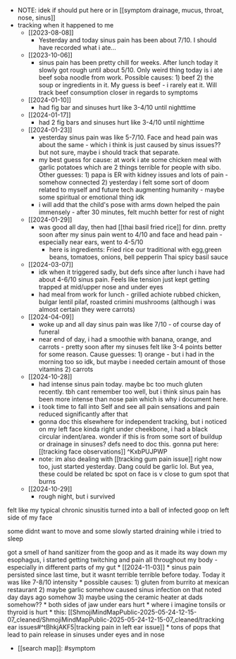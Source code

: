   * NOTE: idek if should put here or in [[symptom drainage, mucus, throat, nose, sinus]]
  * tracking when it happened to me
    * [[2023-08-08]]
      * Yesterday and today sinus pain has been about 7/10. I should have recorded what i ate...
    * [[2023-10-06]]
      * sinus pain has been pretty chill for weeks. After lunch today it slowly got rough until about 5/10. Only weird thing today is i ate beef soba noodle from work. Possible causes: 1) beef 2) the soup or ingredients in it. My guess is beef - i rarely eat it. Will track beef consumption closer in regards to symptoms
    * [[2024-01-10]]
      * had fig bar and sinuses hurt like 3-4/10 until nighttime
    * [[2024-01-17]]
      * had 2 fig bars and sinuses hurt like 3-4/10 until nighttime
    * [[2024-01-23]]
      * yesterday sinus pain was like 5-7/10. Face and head pain was about the same - which i think is just caused by sinus issues?? but not sure, maybe i should track that separate.
      * my best guess for cause: at work i ate some chicken meal with garlic potatoes which are 2 things terrible for people with sibo. Other guesses: 1) papa is ER with kidney issues and lots of pain - somehow connected 2) yesterday i felt some sort of doom related to myself and future tech augmenting humanity - maybe some spiritual or emotional thing idk
      * i will add that the child's pose with arms down helped the pain immensely - after 30 minutes, felt muchh better for rest of night
    * [[2024-01-29]]
      * was good all day, then had [[thai basil fried rice]] for dinn. pretty soon after my sinus pain went to 4/10 and face and head pain - especially near ears, went to 4-5/10
        * here is ingredients: Fried rice our traditional with egg,green beans, tomatoes, onions, bell pepperin Thai spicy basil sauce
    * [[2024-03-07]]
      * idk when it triggered sadly, but defs since after lunch i have had about 4-6/10 sinus pain. Feels like tension just kept getting trapped at mid/upper nose and under eyes
      * had meal from work for lunch - grilled achiote rubbed chicken, bulgar lentil pilaf, roasted crimini mushrooms (although i was almost certain they were carrots)
    * [[2024-04-09]]
      * woke up and all day sinus pain was like 7/10 - of course day of funeral
      * near end of day, i had a smoothie with banana, orange, and carrots - pretty soon after my sinuses felt like 3-4 points better for some reason. Cause guesses: 1) orange - but i had in the morning too so idk, but maybe i needed certain amount of those vitamins 2) carrots
    * [[2024-10-28]]
      * had intense sinus pain today. maybe bc too much gluten recently. tbh cant remember too well, but i think sinus pain has been more intense than nose pain which is why i document here.
      * i took time to fall into Self and see all pain sensations and pain reduced significantly after that
      * gonna doc this elsewhere for independent tracking, but i noticed on my left face kinda right under cheekbone, i had a black circular indent/area. wonder if this is from some sort of buildup or drainage in sinuses? defs need to doc this. gonna put here: [[tracking face observations]] ^KxbPUJPWP
      * note: im also dealing with [[tracking gum pain issue]] right now too, just started yesterday. Dang could be garlic lol. But yea, these could be related bc spot on face is v close to gum spot that burns
    * [[2024-10-29]]
      * rough night, but i survived

felt like my typical chronic sinusitis turned into a ball of infected goop on left side of my face

some didnt want to move and some slowly started draining while i tried to sleep

got a smell of hand sanitizer from the goop and as it made its way down my esophagus, i started getting twitching and pain all throughout my body - especially in different parts of my gut
    * [[2024-11-03]]
      * sinus pain persisted since last time, but it wasnt terrible terrible before today. Today it was like 7-8/10 intensity
      * possible causes: 1) gluten from burrito at mexican restaurant 2) maybe garlic somehow caused sinus infection on that noted day days ago somehow 3) maybe using the ceramic heater at dads somehow??
      * both sides of jaw under ears hurt
      * where i imagine tonsils or thyroid is hurt
      * this: [[ShmojiMindMapPublic-2025-05-24-12-15-07_cleaned/ShmojiMindMapPublic-2025-05-24-12-15-07_cleaned/tracking ear issues#^tBhkjAKF5|tracking pain in left ear issue]]
      * tons of pops that lead to pain release in sinuses under eyes and in nose
  * [[search map]]: #symptom
